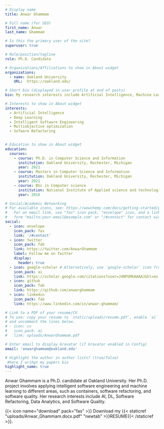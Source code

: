 ```yaml
---
# Display name
title: Anwar Ghammam

# Full name (for SEO)
first_name: Anwar
last_name: Ghammam

# Is this the primary user of the site?
superuser: true

# Role/position/tagline
role: Ph.D. Candidate 

# Organizations/Affiliations to show in About widget
organizations:
  - name: Oakland University
    URL:  https://oakland.edu/

# Short bio (displayed in user profile at end of posts)
bio: My research interests include Artificial Intelligence, Machine Learning, Software Optimization, Software Refactoring, and software quality.  

# Interests to show in About widget
interests:
  - Artificial Intelligence
  - Deep Learning
  - Intelligent Software Engineering
  - Multiobjective optimization
  - Sofware Refactoring
    

# Education to show in About widget
education:
  courses:
    - course: Ph.D. in Computer Science and Information
      institution: Oakland University, Rochester, Michigan
      year: 2021
    - course: Masters in Computer Science and Information
      institution: Oakland University, Rochester, Michigan
      year: 2021
    - course: BSc in Computer science
      institution: National Institute of Applied science and technologies, Tunis, Tunisia
      year: 2016

# Social/Academic Networking
# For available icons, see: https://wowchemy.com/docs/getting-started/page-builder/#icons
#   For an email link, use "fas" icon pack, "envelope" icon, and a link in the
#   form "mailto:your-email@example.com" or "/#contact" for contact widget.
social:
  - icon: envelope
    icon_pack: fas
    link: '/#contact'
  - icon: twitter
    icon_pack: fab
    link: https://twitter.com/AnwarGhammam
    label: Follow me on Twitter
    display:
      header: true
  - icon: google-scholar # Alternatively, use `google-scholar` icon from `ai` icon pack
    icon_pack: ai
    link: https://scholar.google.com/citations?user=J4NPGMkAAAAJ&hl=en
  - icon: github
    icon_pack: fab
    link: https://github.com/anwarghammam
  - icon: linkedin
    icon_pack: fab
    link: https://www.linkedin.com/in/anwar-ghammam/

# Link to a PDF of your resume/CV.
# To use: copy your resume to `static/uploads/resume.pdf`, enable `ai` icons in `params.yaml`,
# and uncomment the lines below.
# - icon: cv
#   icon_pack: ai
#   link: uploads/AnwarGhammam.pdf

# Enter email to display Gravatar (if Gravatar enabled in Config)
email: 'anwarghammam@oakland.edu'

# Highlight the author in author lists? (true/false)
 #here I wrihgt my papers bio
highlight_name: true
---
```


Anwar Ghammam is a Ph.D. candidate at Oakland University. Her Ph.D. project involves applying intelligent software engineering and machine learning to different areas, such as containers, software refactoring, and software quality. Her research interests include AI, DL, Software Refactoring, Data Analytics, and Software Quality.  

{{< icon name="download" pack="fas" >}} Download my {{< staticref "uploads/Anwar_Ghammam.docx.pdf" "newtab" >}}RESUME{{< /staticref >}}.
